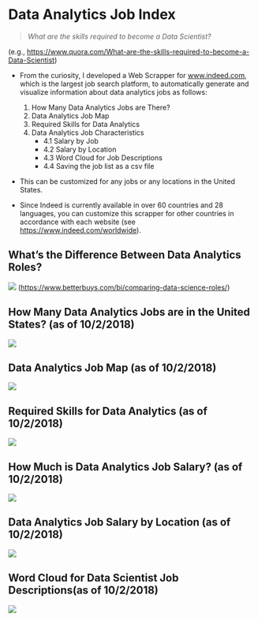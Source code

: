# Data Analytics Job Index

> *What are the skills required to become a Data Scientist?*

(e.g., https://www.quora.com/What-are-the-skills-required-to-become-a-Data-Scientist)


- From the curiosity, I developed a Web Scrapper for www.indeed.com, which is the largest job search platform, to automatically generate and visualize information about data analytics jobs as follows:
    1. How Many Data Analytics Jobs are There?
    2. Data Analytics Job Map
    3. Required Skills for Data Analytics
    4. Data Analytics Job Characteristics
        - 4.1 Salary by Job
        - 4.2 Salary by Location
        - 4.3 Word Cloud for Job Descriptions
        - 4.4 Saving the job list as a csv file


- This can be customized for any jobs or any locations in the United States.
- Since Indeed is currently available in over 60 countries and 28 languages, you can customize this scrapper for other countries in accordance with each website (see https://www.indeed.com/worldwide).


## What’s the Difference Between Data Analytics Roles?
![](images/data-analytics-roles.png)
(https://www.betterbuys.com/bi/comparing-data-science-roles/)


## How Many Data Analytics Jobs are in the United States? (as of 10/2/2018)
![](images/data-analytics-job-counts.png)


## Data Analytics Job Map (as of 10/2/2018)
![](images/data-analytics-job-map.png)


## Required Skills for Data Analytics (as of 10/2/2018)
![](images/data-analytics-job-skills.png)


## How Much is Data Analytics Job Salary? (as of 10/2/2018)
![](images/data-analytics-job-salary.png)

## Data Analytics Job Salary by Location (as of 10/2/2018)
![](images/data-analytics-salary-location.png)


## Word Cloud for Data Scientist Job Descriptions(as of 10/2/2018)
![](images/data-analytics-word-cloud.png)

